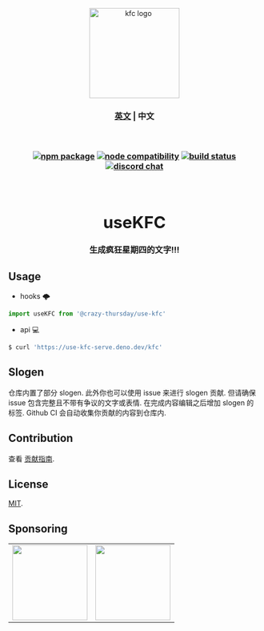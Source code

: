 <p align="center">
  <a href="https://use-kfc.deno.dev" target="_blank" rel="noopener noreferrer">
    <img width="180" src="https://api.iconify.design/noto-v1:french-fries.svg" alt="kfc logo" />
  </a>
  <br />
  <h3 align="center">
  <span>
    <a href="./README.md">英文</a> | 
    <a>中文</a>
  </span>
  <h3>
</p>
<br />
<p align="center">
  <a href="https://www.npmjs.com/package/@crazy-thursday/use-kfc"><img src="https://img.shields.io/npm/v/@crazy-thursday/use-kfc" alt="npm package"></a>
  <a href="https://nodejs.org/en/about/releases/"><img src="https://img.shields.io/node/v/@crazy-thursday/use-kfc" alt="node compatibility"></a>
  <a href="https://github.com/crazy-thursday/useKFC/actions/workflows/deploy-deno.yml"><img src="https://github.com/crazy-thursday/useKFC/actions/workflows/deploy-deno.yml/badge.svg?branch=main" alt="build status"></a>
  <a href="https://discord.gg/b2SCucyKyn"><img src="https://img.shields.io/badge/chat-discord-blue?style=flat&logo=discord" alt="discord chat"></a>
</p>
<br />
<div align="center">
  <h1>useKFC</h1>
  <p>生成疯狂星期四的文字!!!<p>
</div>

## Usage

- hooks 🌩

```jsx
import useKFC from '@crazy-thursday/use-kfc'
```

- api 💻

```bash
$ curl 'https://use-kfc-serve.deno.dev/kfc'
```

## Slogen

仓库内置了部分 slogen. 此外你也可以使用 issue 来进行 slogen 贡献. 但请确保 issue 包含完整且不带有争议的文字或表情. 在完成内容编辑之后增加 slogen 的标签. Github CI 会自动收集你贡献的内容到仓库内.

## Contribution

查看 [贡献指南](CONTRIBUTING.md).

## License

[MIT](LICENSE).

## Sponsoring

<table>
  <tr align="center">
    <td>
      <a href="https://www.buymeacoffee.com/innocces" target="_blank">
        <img width="150" src="https://api.iconify.design/vscode-icons:file-type-coffeescript.svg">
      </a>
    </td>
    <td>
      <a href="https://afdian.net/a/innocces" target="_blank">
        <img width="150" src="https://cdn.jsdelivr.net/gh/innocces/DrawingBed/2022-12-04/1670124736895-afdian.png">
      </a>
    </td>
  </tr>
</table>
